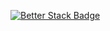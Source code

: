 [![Better Stack Badge](https://uptime.betterstack.com/status-badges/v1/monitor/10j5d.svg)](https://uptime.betterstack.com/?utm_source=status_badge)
